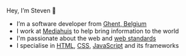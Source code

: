 Hey, I’m Steven 👋 

- I’m a software developer from [Ghent, Belgium](https://en.wikipedia.org/wiki/Ghent)
- I work at [Mediahuis](https://www.mediahuis.be/en/) to help bring information to the world
- I'm passionate about the web and [web standards](https://en.wikipedia.org/wiki/Web_standards)
- I specialise in [HTML](https://en.wikipedia.org/wiki/HTML), [CSS](https://en.wikipedia.org/wiki/CSS), [JavaScript](https://en.wikipedia.org/wiki/JavaScript) and its frameworks
